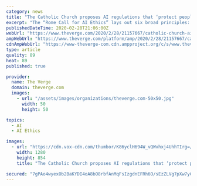```yaml
---
category: news
title: "The Catholic Church proposes AI regulations that ‘protect people’"
excerpt: "The “Rome Call for AI Ethics” lays out six broad principles: transparency, inclusion, responsibility, impartiality, reliability, and security and privacy. These principles say that technology should “protect people,” particularly the “weak and underprivileged.” They also urge policymakers across the world to create new forms of ..."
publishedDateTime: 2020-02-28T21:06:00Z
webUrl: "https://www.theverge.com/2020/2/28/21157667/catholic-church-ai-regulations-protect-people-ibm-microsoft-sign"
ampWebUrl: "https://www.theverge.com/platform/amp/2020/2/28/21157667/catholic-church-ai-regulations-protect-people-ibm-microsoft-sign"
cdnAmpWebUrl: "https://www-theverge-com.cdn.ampproject.org/c/s/www.theverge.com/platform/amp/2020/2/28/21157667/catholic-church-ai-regulations-protect-people-ibm-microsoft-sign"
type: article
quality: 89
heat: 89
published: true

provider:
  name: The Verge
  domain: theverge.com
  images:
    - url: "/assets/images/organizations/theverge.com-50x50.jpg"
      width: 50
      height: 50

topics:
  - AI
  - AI Ethics

images:
  - url: "https://cdn.vox-cdn.com/thumbor/K86yclH694W_vQWvhxj4UhhTIrg=/0x0:1280x854/1400x933/filters:focal(538x325:742x529):no_upscale()/cdn.vox-cdn.com/uploads/chorus_image/image/66406016/Rome_Call_For_AI_Ethics.0.jpeg"
    width: 1280
    height: 854
    title: "The Catholic Church proposes AI regulations that ‘protect people’"

secured: "7gPAo4wyexOb2BaKYDI4oA8bO8rbfAnMqFsIzgdnEFRh6O/sEzZLVg7pXw7yCT5tgFLVWBEzrjpU1bSzcoEmJrcBqfCk6wscspy1b2K+Ms3MInVwcrf2ERTX0TqKHS4aFrqMAL/8JyjnPL9dXEW6wInNZLqwDP8njv2C0kQhOV9qq9BruEywtOpWEQCC/WiB7Dg21b1n3zbbCzXJJZtz6wwDLl0e2k8oye5JAGd/5x/wHRbEXkRGhiFDIpiLiNVHdXkWH+rUeIaTnC7PKzgUjx+5UvO1gUro6mxPS9s69OfP4yArt5FZiTL1nmDA/yhM;AqH4jYEfmZcbxvhwxu3qCw=="
---
```


